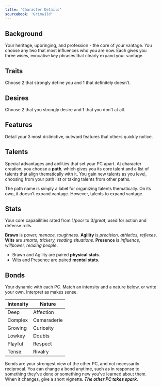 ```yaml
---
title: 'Character Details'
sourcebook: 'Grimwild'
---
```


## Background

Your heritage, upbringing, and profession - the core of your vantage. You choose any two that most influences who you are now. Each gives you three wises, evocative key phrases that clearly expand your vantage.

## Traits

Choose 2 that strongly define you and 1 that definitely doesn't.

## Desires

Choose 2 that you strongly desire and 1 that you don't at all.

## Features

Detail your 3 most distinctive, outward features that others quickly notice.

## Talents

Special advantages and abilities that set your PC apart. At character creation, you choose a **path**, which gives you its core talent and a list of talents that align thematically with it. You gain new talents as you level, choosing from your path list or taking talents from other paths.

The path name is simply a label for organizing talents thematically. On its own, it doesn't expand vantage. However, talents to expand vantage.

## Stats

Your core capabilities rated from 1/_poor_ to 3/_great_, used for action and defense rolls.

**Brawn** is _power, menace, toughness_.
**Agility** is _precision, athletics, reflexes_.
**Wits** are _smarts, trickery, reading situations_.
**Presence** is _influence, willpower, reading people_.

- Brawn and Agility are paired **physical stats**.
- Wits and Presence are paired **mental stats**.

## Bonds

Your dynamic with each PC. Match an intensity and a nature below, or write your own. Interpret as makes sense.

| Intensity | Nature      |
| --------- | ----------- |
| Deep      | Affection   |
| Complex   | Camaraderie |
| Growing   | Curiosity   |
| Lowkey    | Doubts      |
| Playful   | Respect     |
| Tense     | Rivalry     |

Bonds are your strongest view of the other PC, and not necessarily reciprocal. You can change a bond anytime, such as in response to something they've done or something new you've learned about them. When it changes, give a short vignette. **_The other PC takes spark_**.
